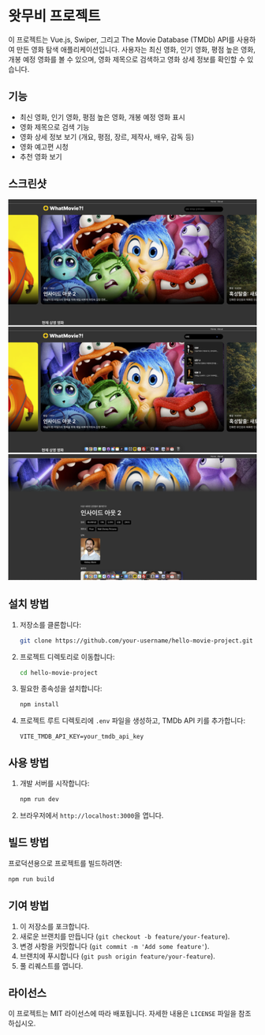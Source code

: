 # 왓무비 프로젝트

이 프로젝트는 Vue.js, Swiper, 그리고 The Movie Database (TMDb) API를 사용하여 만든 영화 탐색 애플리케이션입니다. 사용자는 최신 영화, 인기 영화, 평점 높은 영화, 개봉 예정 영화를 볼 수 있으며, 영화 제목으로 검색하고 영화 상세 정보를 확인할 수 있습니다.

## 기능

- 최신 영화, 인기 영화, 평점 높은 영화, 개봉 예정 영화 표시
- 영화 제목으로 검색 기능
- 영화 상세 정보 보기 (개요, 평점, 장르, 제작사, 배우, 감독 등)
- 영화 예고편 시청
- 추천 영화 보기

## 스크린샷

![홈](screenshots/home.png)
![검색](screenshots/search.png)
![상세](screenshots/detail.png)

## 설치 방법

1. 저장소를 클론합니다:

   ```bash
   git clone https://github.com/your-username/hello-movie-project.git
   ```

2. 프로젝트 디렉토리로 이동합니다:

   ```bash
   cd hello-movie-project
   ```

3. 필요한 종속성을 설치합니다:

   ```bash
   npm install
   ```

4. 프로젝트 루트 디렉토리에 `.env` 파일을 생성하고, TMDb API 키를 추가합니다:

   ```plaintext
   VITE_TMDB_API_KEY=your_tmdb_api_key
   ```

## 사용 방법

1. 개발 서버를 시작합니다:

   ```bash
   npm run dev
   ```

2. 브라우저에서 `http://localhost:3000`을 엽니다.

## 빌드 방법

프로덕션용으로 프로젝트를 빌드하려면:

```bash
npm run build
```

## 기여 방법

1. 이 저장소를 포크합니다.
2. 새로운 브랜치를 만듭니다 (`git checkout -b feature/your-feature`).
3. 변경 사항을 커밋합니다 (`git commit -m 'Add some feature'`).
4. 브랜치에 푸시합니다 (`git push origin feature/your-feature`).
5. 풀 리퀘스트를 엽니다.

## 라이선스

이 프로젝트는 MIT 라이선스에 따라 배포됩니다. 자세한 내용은 `LICENSE` 파일을 참조하십시오.
